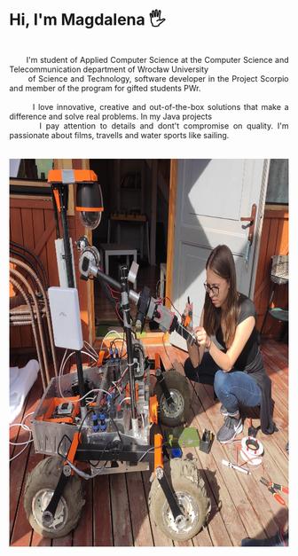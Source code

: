 # Hi, I'm Magdalena 🖐
<br>
<div align="center">  
<div align="justify"  style="white-space:"pre;> 
&nbsp&nbsp&nbsp&nbsp&nbsp&nbsp
I'm student of Applied Computer Science at the Computer Science and Telecommunication department of Wrocław University <br>
&nbsp&nbsp&nbsp&nbsp&nbsp&nbsp
of Science and Technology, software developer in the Project Scorpio and member of the program for gifted students PWr.
<br><br>  
&nbsp&nbsp&nbsp&nbsp&nbsp&nbsp
I love innovative, creative  and out-of-the-box solutions that make a difference and solve real problems. In my Java projects<br> 
&nbsp&nbsp&nbsp&nbsp&nbsp&nbsp
I pay attention to details and dont't compromise on quality. I'm passionate about films, travells and water sports like sailing.<br> 
</div>
<br>
<br>
<div align="center">  
<img alt="me" title="me" src="https://github.com/MagdalenaBrejna/MagdalenaBrejna/blob/main/scorpiox.jpg" height="700" width="800">
<br>
